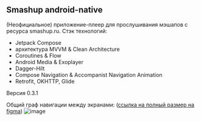 ## Smashup android-native

(Неофициальное) приложение-плеер для прослушивания мэшапов с ресурса smashup.ru.
Стэк технологий:
- Jetpack Compose
- архитектура MVVM & Clean Architecture
- Coroutines & Flow
- Android Media & Exoplayer
- Dagger-Hilt
- Compose Navigation & Accompanist Navigation Animation
- Retrofit, OKHTTP, Glide

Версия 0.3.1 

Общий граф навигации между экранами: 
([ссылка на полный размер на figma](https://www.figma.com/file/JfrHRBmR4os6a2KQM0PtTC/Untitled?node-id=0-1&t=eV6tCXHkGY5NT7jf-0))
![image](https://user-images.githubusercontent.com/25282915/230773055-60911e82-c3d5-4775-9f02-7367054440ed.png)


